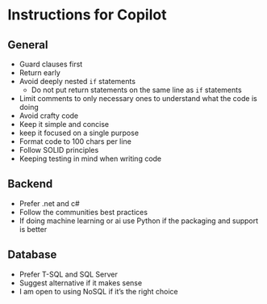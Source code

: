 # Instructions for Copilot

## General
- Guard clauses first
- Return early
- Avoid deeply nested `if` statements
	- Do not put return statements on the same line as `if` statements
- Limit comments to only necessary ones to understand what the code is doing
- Avoid crafty code
- Keep it simple and concise
- keep it focused on a single purpose
- Format code to 100 chars per line
- Follow SOLID principles
- Keeping testing in mind when writing code

## Backend 
- Prefer .net and c#
- Follow the communities best practices
- If doing machine learning or ai use Python if the packaging and support is better

## Database
- Prefer T-SQL and SQL Server
- Suggest alternative if it makes sense
- I am open to using NoSQL if it’s the right choice